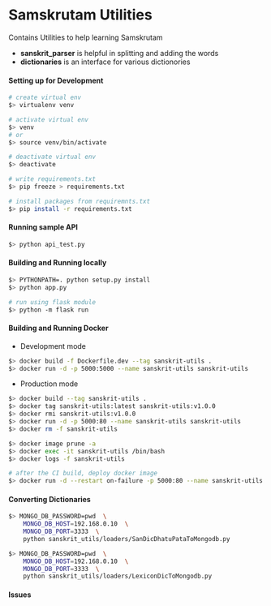 # Samskrutam Utilities
Contains Utilities to help learning Samskrutam

* **sanskrit_parser** is helpful in splitting and adding the words
* **dictionaries** is an interface for various dictionories

#### Setting up for Development
```sh
# create virtual env
$> virtualenv venv

# activate virtual env
$> venv
# or
$> source venv/bin/activate

# deactivate virtual env
$> deactivate

# write requirements.txt
$> pip freeze > requirements.txt

# install packages from requiremnts.txt
$> pip install -r requirements.txt
```

#### Running sample API
```sh
$> python api_test.py
```

#### Building and Running locally
```sh
$> PYTHONPATH=. python setup.py install
$> python app.py

# run using flask module
$> python -m flask run
```

#### Building and Running Docker
* Development mode
```sh
$> docker build -f Dockerfile.dev --tag sanskrit-utils .
$> docker run -d -p 5000:5000 --name sanskrit-utils sanskrit-utils
```

* Production mode
```sh
$> docker build --tag sanskrit-utils .
$> docker tag sanskrit-utils:latest sanskrit-utils:v1.0.0
$> docker rmi sanskrit-utils:v1.0.0
$> docker run -d -p 5000:80 --name sanskrit-utils sanskrit-utils
$> docker rm -f sanskrit-utils

$> docker image prune -a
$> docker exec -it sanskrit-utils /bin/bash
$> docker logs -f sanskrit-utils

# after the CI build, deploy docker image
$> docker run -d --restart on-failure -p 5000:80 --name sanskrit-utils docker.terabits.io/home/sanskrit-utils:latest
```

#### Converting Dictionaries
```sh
$> MONGO_DB_PASSWORD=pwd  \
    MONGO_DB_HOST=192.168.0.10  \
    MONGO_DB_PORT=3333  \
    python sanskrit_utils/loaders/SanDicDhatuPataToMongodb.py 

$> MONGO_DB_PASSWORD=pwd  \
    MONGO_DB_HOST=192.168.0.10  \
    MONGO_DB_PORT=3333  \
    python sanskrit_utils/loaders/LexiconDicToMongodb.py
```

#### Issues